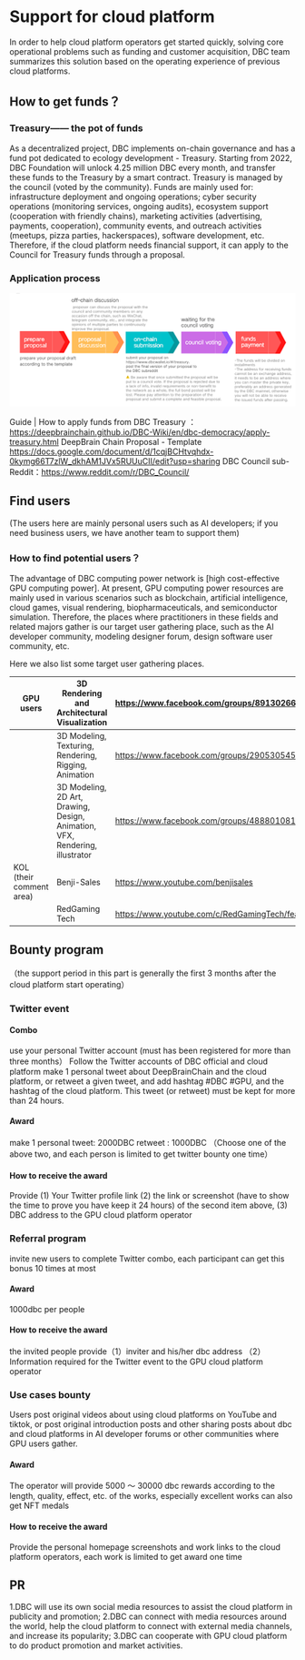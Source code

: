 # Support for cloud platform

In order to help cloud platform operators get started quickly, solving core operational problems such as funding and customer acquisition, DBC team summarizes this solution based on the operating experience of previous cloud platforms.

## How to get funds？

### Treasury—— the pot of funds

As a decentralized project, DBC implements on-chain governance and has a fund pot dedicated to ecology development - Treasury. Starting from 2022, DBC Foundation will unlock 4.25 million DBC every month, and transfer these funds to the Treasury by a smart contract. Treasury is managed by the council (voted by the community). Funds are mainly used for: infrastructure deployment and ongoing operations; cyber security operations (monitoring services, ongoing audits), ecosystem support (cooperation with friendly chains), marketing activities (advertising, payments, cooperation), community events, and outreach activities (meetups, pizza parties, hackerspaces), software development, etc. Therefore, if the cloud platform needs financial support, it can apply to the Council for Treasury funds through a proposal.

### Application process

![](./assets/support-for-cloud-platform.assets/1.png)

Guide | How to apply funds from DBC Treasury ：https://deepbrainchain.github.io/DBC-Wiki/en/dbc-democracy/apply-treasury.html
DeepBrain Chain Proposal - Template https://docs.google.com/document/d/1cqjBCHtvqhdx-0kymg66T7zlW_dkhAM1JVx5RUUuCII/edit?usp=sharing
DBC Council sub-Reddit：https://www.reddit.com/r/DBC_Council/

## Find users

(The users here are mainly personal users such as AI developers; if you need business users, we have another team to support them)

### How to find potential users？

The advantage of DBC computing power network is [high cost-effective GPU computing power]. At present, GPU computing power resources are mainly used in various scenarios such as blockchain, artificial intelligence, cloud games, visual rendering, biopharmaceuticals, and semiconductor simulation. Therefore, the places where practitioners in these fields and related majors gather is our target user gathering place, such as the AI developer community, modeling designer forum, design software user community, etc.

Here we also list some target user gathering places.

| GPU users                | 3D Rendering and Architectural Visualization                                 | https://www.facebook.com/groups/891302667703732  |
| ------------------------ | ---------------------------------------------------------------------------- | ------------------------------------------------ |
|                          | 3D Modeling, Texturing, Rendering, Rigging, Animation                        | https://www.facebook.com/groups/290530545401744  |
|                          | 3D Modeling, 2D Art, Drawing, Design, Animation, VFX, Rendering, illustrator | https://www.facebook.com/groups/488801081988816  |
| KOL (their comment area) | Benji-Sales                                                                  | https://www.youtube.com/benjisales               |
|                          | RedGaming Tech                                                               | https://www.youtube.com/c/RedGamingTech/featured |

## Bounty program

（the support period in this part is generally the first 3 months after the cloud platform start operating）

### Twitter event

#### Combo

use your personal Twitter account (must has been registered for more than three months）
Follow the Twitter accounts of DBC official and cloud platform
make 1 personal tweet about DeepBrainChain and the cloud platform, or retweet a given tweet, and add hashtag #DBC #GPU, and the hashtag of the cloud platform. This tweet (or retweet) must be kept for more than 24 hours.

#### Award

make 1 personal tweet: 2000DBC
retweet : 1000DBC
（Choose one of the above two, and each person is limited to get twitter bounty one time）

#### How to receive the award

Provide (1) Your Twitter profile link (2) the link or screenshot (have to show the time to prove you have keep it 24 hours) of the second item above, (3) DBC address to the GPU cloud platform operator

### Referral program

invite new users to complete Twitter combo, each participant can get this bonus 10 times at most

#### Award

1000dbc per people

#### How to receive the award

the invited people provide（1）inviter and his/her dbc address （2） Information required for the Twitter event to the GPU cloud platform operator

### Use cases bounty

Users post original videos about using cloud platforms on YouTube and tiktok, or post original introduction posts and other sharing posts about dbc and cloud platforms in AI developer forums or other communities where GPU users gather.

#### Award

The operator will provide 5000 ～ 30000 dbc rewards according to the length, quality, effect, etc. of the works, especially excellent works can also get NFT medals

#### How to receive the award

Provide the personal homepage screenshots and work links to the cloud platform operators, each work is limited to get award one time

## PR

1.DBC will use its own social media resources to assist the cloud platform in publicity and promotion;
2.DBC can connect with media resources around the world, help the cloud platform to connect with external media channels, and increase its popularity;
3.DBC can cooperate with GPU cloud platform to do product promotion and market activities.
